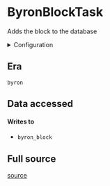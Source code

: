 # ByronBlockTask
Adds the block to the database


<details>
    <summary>Configuration</summary>

```rust
#[derive(Debug, Clone, Copy, serde::Deserialize, serde::Serialize)]
pub struct ReadonlyConfig {
    pub readonly: bool,
}

```
</details>


## Era
` byron `

## Data accessed
#### Writes to

   * ` byron_block `


## Full source
[source](https://github.com/dcSpark/carp/tree/main/indexer/tasks/src/byron/byron_block.rs)
